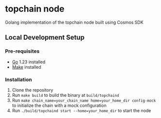 # topchain node

Golang implementation of the topchain node built using Cosmos SDK

## Local Development Setup
### Pre-requisites
- [Go](https://go.dev/dl/) 1.23 installed
- [Make](https://www.gnu.org/software/make/) installed

### Installation
1. Clone the repository
2. Run `make build` to build the binary at `build/topchaind`
3. Run `make chain_name=your_chain_name home=your_home_dir config-mock` to initialize the chain with a mock configuration
4. Run `./build/topchaind start --home=your_home_dir` to start the node
